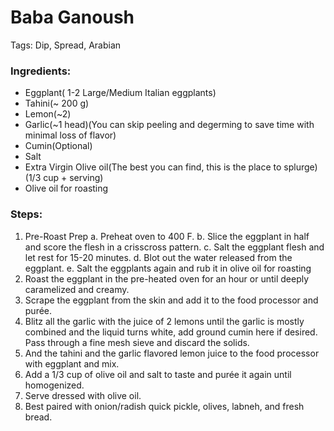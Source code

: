 # Baba Ganoush

Tags: Dip, Spread, Arabian

### Ingredients:

- Eggplant( 1-2 Large/Medium Italian eggplants)
- Tahini(~ 200 g)
- Lemon(~2)
- Garlic(~1 head)(You can skip peeling and degerming to save time with minimal loss of flavor)
- Cumin(Optional)
- Salt
- Extra Virgin Olive oil(The best you can find, this is the place to splurge) (1/3 cup + serving)
- Olive oil for roasting

### Steps:

1. Pre-Roast Prep
    a. Preheat oven to 400 F.
    b. Slice the eggplant in half and score the flesh in a crisscross pattern.
    c. Salt the eggplant flesh and let rest for 15-20 minutes.
    d. Blot out the water released from the eggplant.
    e. Salt the eggplants again and rub it in olive oil for roasting
2. Roast the eggplant in the pre-heated oven for an hour or until deeply caramelized and creamy.
3. Scrape the eggplant from the skin and add it to the food processor and purée.
4. Blitz all the garlic with the juice of 2 lemons until the garlic is mostly combined and the liquid turns white, add ground cumin here if desired. Pass through a fine mesh sieve and discard the solids.
5. And the tahini and the garlic flavored lemon juice to the food processor with eggplant and mix.
6. Add a 1/3 cup of olive oil and salt to taste and purée it again until homogenized.
8. Serve dressed with olive oil.
9. Best paired with onion/radish quick pickle, olives, labneh, and fresh bread.